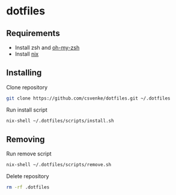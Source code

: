 # dotfiles

## Requirements

- Install zsh and [oh-my-zsh](https://ohmyz.sh/#install)
- Install [nix](https://nixos.org/download)

## Installing

Clone repository

```sh
git clone https://github.com/csvenke/dotfiles.git ~/.dotfiles
```

Run install script

```sh
nix-shell ~/.dotfiles/scripts/install.sh
```

## Removing

Run remove script

```sh
nix-shell ~/.dotfiles/scripts/remove.sh
```

Delete repository

```sh
rm -rf .dotfiles
```
